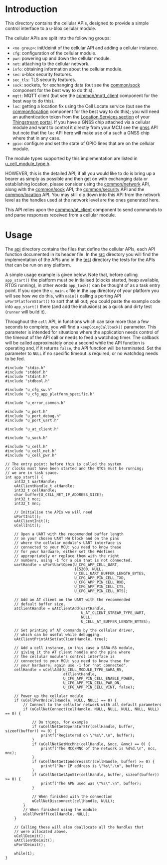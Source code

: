 # Introduction
This directory contains the cellular APIs, designed to provide a simple control interface to a u-blox cellular module.

The cellular APIs are split into the following groups:

- `<no group>`: init/deinit of the cellular API and adding a cellular instance.
- `cfg`: configuration of the cellular module.
- `pwr`: powering up and down the cellular module.
- `net`: attaching to the cellular network.
- `info`: obtaining information about the cellular module.
- `sec`: u-blox security features.
- `sec_tls`: TLS security features.
- `sock`: sockets, for exchanging data (but see the [common/sock](/common/sock) component for the best way to do this).
- `mqtt`: MQTT client (but see the [common/mqtt_client](/common/mqtt_client) component for the best way to do this).
- `loc`: getting a location fix using the Cell Locate service (but see the [common/location](/common/location) component for the best way to do this); you will need an authentication token from the [Location Services section](https://portal.thingstream.io/app/location-services) of your [Thingstream portal](https://portal.thingstream.io/app/dashboard). If you have a GNSS chip attached via a cellular module and want to control it directly from your MCU see the [gnss](/gnss) API but note that the `loc` API here will make use of a such a GNSS chip where that in any case.
- `gpio`: configure and set the state of GPIO lines that are on the cellular module.

The module types supported by this implementation are listed in [u_cell_module_type.h](api/u_cell_module_type.h).

HOWEVER, this is the detailed API; if all you would like to do is bring up a bearer as simply as possible and then get on with exchanging data or establishing location, please consider using the [common/network](/common/network) API, along with the [common/sock](/common/sock) API, the [common/security](/common/security) API and the [common/location](/common/location) API.  You may still dip down into this API from the network level as the handles used at the network level are the ones generated here.

This API relies upon the [common/at_client](/common/at_client) component to send commands to and parse responses received from a cellular module.

# Usage
The [api](api) directory contains the files that define the cellular APIs, each API function documented in its header file.  In the [src](src) directory you will find the implementation of the APIs and in the [test](test) directory the tests for the APIs that can be run on any platform.

A simple usage example is given below.  Note that, before calling `app_start()` the platform must be initialised (clocks started, heap available, RTOS running), in other words `app_task()` can be thought of as a task entry point.  If you open the `u_main.c` file in the `app` directory of your platform you will see how we do this, with `main()` calling a porting API `uPortPlatformStart()` to sort that all out; you could paste the example code into `app_start()` there (and add the inclusions) as a quick and dirty test (`runner` will build it).

Throughout the `cell` API, in functions which can take more than a few seconds to complete, you will find a `keepGoingCallback()` parameter.  This parameter is intended for situations where the application needs control of the timeout of the API call or needs to feed a watchdog timer.  The callback will be called approximately once a second while the API function is operating and, if it returns `false`, the API function will be terminated.  Set the parameter to `NULL` if no specific timeout is required, or no watchdog needs to be fed.

```
#include "stdio.h"
#include "stddef.h"
#include "stdint.h"
#include "stdbool.h"

#include "u_cfg_sw.h"
#include "u_cfg_app_platform_specific.h"

#include "u_error_common.h"

#include "u_port.h"
#include "u_port_debug.h"
#include "u_port_uart.h"

#include "u_at_client.h"

#include "u_sock.h"

#include "u_cell.h"
#include "u_cell_net.h"
#include "u_cell_pwr.h"

// The entry point: before this is called the system
// clocks must have been started and the RTOS must be running;
// we are in task space.
int app_start() {
    int32_t uartHandle;
    uAtClientHandle_t atHandle;
    int32_t cellHandle;
    char buffer[U_CELL_NET_IP_ADDRESS_SIZE];
    int32_t mcc;
    int32_t mnc;

    // Initialise the APIs we will need
    uPortInit();
    uAtClientInit();
    uCellInit();

    // Open a UART with the recommended buffer length
    // on your chosen UART HW block and on the pins
    // where the cellular module's UART interface is
    // connected to your MCU: you need to know these
    // for your hardware, either set the #defines
    // appropriately or replace them with the right
    // numbers, using -1 for a pin that is not connected.
    uartHandle = uPortUartOpen(U_CFG_APP_CELL_UART,
                               115200, NULL,
                               U_CELL_UART_BUFFER_LENGTH_BYTES,
                               U_CFG_APP_PIN_CELL_TXD,
                               U_CFG_APP_PIN_CELL_RXD,
                               U_CFG_APP_PIN_CELL_CTS,
                               U_CFG_APP_PIN_CELL_RTS);

    // Add an AT client on the UART with the recommended
    // default buffer size.
    atClientHandle = uAtClientAdd(uartHandle,
                                  U_AT_CLIENT_STREAM_TYPE_UART,
                                  NULL,
                                  U_CELL_AT_BUFFER_LENGTH_BYTES);

    // Set printing of AT commands by the cellular driver,
    // which can be useful while debugging.
    uAtClientPrintAtSet(atClientHandle, true);

    // Add a cell instance, in this case a SARA-R5 module,
    // giving it the AT client handle and the pins where
    // the cellular module's control interface is 
    // connected to your MCU: you need to know these for
    // your hardware; again use -1 for "not connected".
    cellHandle = uCellAdd(U_CELL_MODULE_TYPE_SARA_R5,
                          atClientHandle,
                          U_CFG_APP_PIN_CELL_ENABLE_POWER,
                          U_CFG_APP_PIN_CELL_PWR_ON,
                          U_CFG_APP_PIN_CELL_VINT, false);

    // Power up the cellular module
    if (uCellPwrOn(cellHandle, NULL, NULL) == 0) {
        // Connect to the cellular network with all default parameters
        if (uCellNetConnect(cellHandle, NULL, NULL, NULL, NULL, NULL) == 0) {

            // Do things, for example
            if (uCellNetGetOperatorStr(cellHandle, buffer, sizeof(buffer)) >= 0) {
                printf("Registered on \"%s\".\n", buffer);
            }
            if (uCellNetGetMccMnc(cellHandle, &mcc, &mnc) == 0) {
                printf("The MCC/MNC of the network is %d%d.\n", mcc, mnc);
            }
            if (uCellNetGetIpAddressStr(cellHandle, buffer) >= 0) {
                printf("Our IP address is \"%s\".\n", buffer);
            }
            if (uCellNetGetApnStr(cellHandle, buffer, sizeof(buffer)) >= 0) {
                printf("The APN used was \"%s\".\n", buffer);
            }

            // When finished with the connection
            uCellNetDisconnect(cellHandle, NULL);
        }
        // When finished using the module
        uCellPwrOff(cellHandle, NULL);
    }

    // Calling these will also deallocate all the handles that
    // were allocated above.
    uCellDeinit();
    uAtClientDeinit();
    uPortDeinit();

    while(1);
}
```